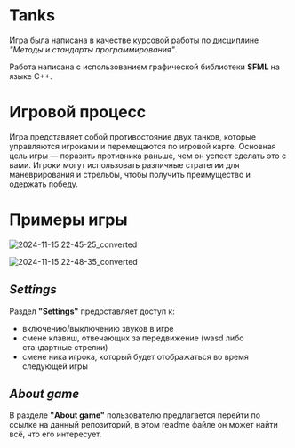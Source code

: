 # Tanks
Игра была написана в качестве курсовой работы по дисциплине *"Методы и стандарты программирования"*. 

Работа написана с использованием графической библиотеки **SFML** на языке С++.

# Игровой процесс
Игра представляет собой противостояние двух танков, которые управляются игроками и перемещаются по игровой карте. Основная цель игры — поразить противника раньше, чем он успеет сделать это с вами. Игроки могут использовать различные стратегии для маневрирования и стрельбы, чтобы получить преимущество и одержать победу.


# Примеры игры
![2024-11-15 22-45-25_converted](https://github.com/user-attachments/assets/0ce5b6f4-a3f0-42fe-bd35-210fc5f9e95f)

![2024-11-15 22-48-35_converted](https://github.com/user-attachments/assets/cda56018-9c2e-4096-a01a-a2fbb7ae3d36)


## *Settings*
Раздел **"Settings"** предоставляет доступ к:
- включению/выключению звуков в игре
- смене клавиш, отвечающих за передвижение (wasd либо стандартные стрелки)
- смене ника игрока, который будет отображаться во время следующей игры



## *About game*
В разделе **"About game"** пользователю предлагается перейти по ссылке на данный репозиторий, в этом readme файле он может найти всё, что его интересует.
